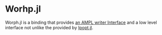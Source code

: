 # Worhp.jl
Worph.jl is a binding that provides [an AMPL writer Interface](https://github.com/jump-dev/AmplNLWriter.jl) and a low level interface not unlike the provided by [Ipopt.jl](https://github.com/jump-dev/Ipopt.jl).
